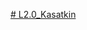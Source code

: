 [# L2.0_Kasatkin](https://docs.google.com/presentation/d/1J-eJu6n1mavurxuTF83pjUuvkezwrqOhtEEyt_5YcrY/edit?usp=sharing)
